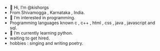 - 👋 Hi, I’m @kishorgs
- From Shivamogga , Karnataka ,  India.
- 👀 I’m interested in programming.
- Programming languages known c , c++ , html , css , java , javascript and sql.
- 🌱 I’m currently learning python.
- waiting to get hired.
- hobbies : singing and writing poetry.
